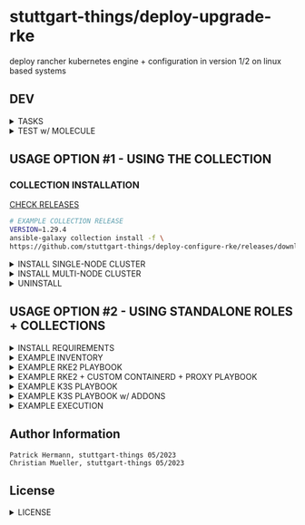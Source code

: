 # stuttgart-things/deploy-upgrade-rke

deploy rancher kubernetes engine + configuration in version 1/2 on linux based systems

## DEV

<details><summary>TASKS</summary>

```bash
task: Available tasks for this project:
* branch:           Create branch from main
* commit:           Commit + push code into branch
* pr:               Create pull request into main
* setup-venv:       Setup python virtual environment
```

</details>

<details><summary>TEST w/ MOLECULE</summary>

```bash
# UPDATE INVENTORY + PLATFORMS NAME
task setup-venv
source ./.venv/bin/activate
task setup-molecule
scenario=rke2 task run-molecule
# scenario=k3s task run-molecule
```

</details>


## USAGE OPTION #1 - USING THE COLLECTION

### COLLECTION INSTALLATION

[CHECK RELEASES](https://github.com/stuttgart-things/deploy-configure-rke/releases)

```bash
# EXAMPLE COLLECTION RELEASE
VERSION=1.29.4
ansible-galaxy collection install -f \
https://github.com/stuttgart-things/deploy-configure-rke/releases/download/${VERSION}/sthings-deploy_rke-${VERSION}.tar.gz
```

<details><summary>INSTALL SINGLE-NODE CLUSTER</summary>

```bash
# CREATE INVENTORY
cat <<EOF > rke2.yaml
---
initial_master_node:
  hosts:
    10.100.136.150
additional_master_nodes:
EOF

# PLAYBOOK CALL
CLUSTER_NAME=rke2
mkdir ~/.kube/

ansible-playbook sthings.deploy_rke.rke2 \
-i rke2.yaml -vv \
-e rke2_fetched_kubeconfig_path=~/.kube/${CLUSTER_NAME} \
-e cluster_setup=singlenode \
-vv
```

</details>

<details><summary>INSTALL MULTI-NODE CLUSTER</summary>

```bash
# CREATE INVENTORY
cat <<EOF > rke2.yaml
initial_master_node:
  hosts:
    10.100.136.150
additional_master_nodes:
  hosts:
    10.100.136.151
    10.100.136.152
EOF

# PLAYBOOK CALL
CLUSTER_NAME=rke2
mkdir ~/.kube/${CLUSTER_NAME}

ansible-playbook sthings.deploy_rke.rke2 \
-i rke2.yaml -vv \
-e rke2_fetched_kubeconfig_path=~/.kube/${CLUSTER_NAME} \
-e cluster_setup=multinode \
-vv
```

</details>

<details><summary>UNINSTALL</summary>

```bash
# CREATE INVENTORY
cat <<EOF > rke2.yaml
initial_master_node:
  hosts:
    10.100.136.150
additional_master_nodes:
  hosts:
    10.100.136.151
    10.100.136.152
EOF

# PLAYBOOK CALL
CLUSTER_NAME=rke2
mkdir ~/.kube/${CLUSTER_NAME}

ansible-playbook sthings.deploy_rke.rke2 \
-i rke2.yaml -vv \
-e rke2_fetched_kubeconfig_path=~/.kube/${CLUSTER_NAME} \
-e cluster_setup=multinode \
-e rke_state: absent \
-vv
```

</details>


## USAGE OPTION #2 - USING STANDALONE ROLES + COLLECTIONS</summary>


<details><summary>INSTALL REQUIREMENTS</summary>

```
cat <<EOF > ./requirements.yaml
roles:
- src: https://github.com/stuttgart-things/deploy-configure-rke.git
  scm: git
- src: https://github.com/stuttgart-things/configure-rke-node.git
  scm: git
- src: https://github.com/stuttgart-things/install-requirements.git
  scm: git
- src: https://github.com/stuttgart-things/install-configure-docker.git
  scm: git
- src: https://github.com/stuttgart-things/create-os-user.git
  scm: git
- src: https://github.com/stuttgart-things/download-install-binary.git
  scm: git

collections:
- name: community.crypto
  version: 2.15.1
- name: community.general
  version: 7.3.0
- name: ansible.posix
  version: 1.5.2
- name: kubernetes.core
  version: 2.4.0
EOF

ansible-galaxy install -r ./requirements.yaml -f
```

</details>

<details><summary>EXAMPLE INVENTORY</summary>

```bash
cat <<EOF > ./inv
# MULTINODE-CLUSTER
[initial_master_node]
{{ .fqdn }} ansible_ssh_common_args='-o StrictHostKeyChecking=no'
[additional_master_nodes]
{{ .fqdn }} ansible_ssh_common_args='-o StrictHostKeyChecking=no'
{{ .fqdn }} ansible_ssh_common_args='-o StrictHostKeyChecking=no'

# SINGLENODE-CLUSTER
[initial_master_node]
{{ .fqdn }} ansible_ssh_common_args='-o StrictHostKeyChecking=no'
[additional_master_nodes]
EOF
```
</details>

</details>

<details><summary>EXAMPLE RKE2 PLAYBOOK</summary>

```bash
cat <<EOF > ./play.yaml
---
- name: Converge
  hosts: all
  gather_facts: true
  become: true

  vars:
    rke_state: present #absent
    rke_version: 2
    rke2_k8s_version: 1.33.4
    prepare_rancher_ha_nodes: true #false
    rke2_airgapped_installation: true
    rke2_release_kind: rke2r1 # rke2r2
    cluster_setup: multinode
    disableKubeProxy: true
    disable_rke2_components:
      - rke2-ingress-nginx
      - rke2-snapshot-controller
      - rke2-snapshot-controller-crd
      - rke2-snapshot-validation-webhook
      #- rke2-metrics-server
    rke2_cni: none
    install_cilium: true

    fetched_kubeconfig_path: rke2-cluster.yaml
    rke2_registry_mirrors:
      - name: "docker.io"
        endpoints:
          #- "https://docker.harbor.example.com"
          - "https://registry-1.docker.io"

    manifests:
      lb_pool:
        manifest: |
          apiVersion: cilium.io/v2alpha1
          kind: CiliumLoadBalancerIPPool
          metadata:
            name: first-pool
          spec:
            blocks:
              - start: 10.100.136.227
                stop: 10.100.136.228

      announcement_policy:
        manifest: |
          ---
          apiVersion: cilium.io/v2alpha1
          kind: CiliumL2AnnouncementPolicy
          metadata:
            name: default-l2-announcement-policy
            namespace: kube-system
          spec:
            externalIPs: true
            loadBalancerIPs: true

  roles:
    - role: deploy-configure-rke
EOF

ansible-playbook -i inv play.yaml -vv
```

</details>

<details><summary>EXAMPLE RKE2 + CUSTOM CONTAINERD + PROXY PLAYBOOK</summary>

```bash
cat <<EOF > ./play.yaml
- hosts: all
  become: true
  vars:
    containerdRootPath: /net/rngvm00556/fs0
    rke_version: 2
    rke2_airgapped_installation: true
    rke2_k8s_version: 1.26.0
    rke2_release_kind: rke2r2 #rke2r1
    cluster_setup: singlenode
    rke2_airgapped_installation: false
    enable_ingress_controller: false
    install_containerd: true
    rke2_configure_proxy: true
    rke2_proxy_config: |
      HOME=/root
      export HTTP_PROXY="http://127.0.0.1:3128"
      # export..
    containerd_proxy_config: |
      Environment="HTTP_PROXY=http://127.0.0.1:3128/"
      Environment="HTTPS_PROXY=http://127.0.0.1:3128/"
      # Environment..
  roles:
    - role: deploy-configure-rke
EOF

ansible-playbook -i inv play.yaml -vv
```

</details>


<details><summary>EXAMPLE K3S PLAYBOOK</summary>

```bash
cat <<EOF > ./play.yaml
- hosts: all
  become: true

  vars:
    install_k3s: true
    k3s_state: present #absent
    k3s_k8s_version: 1.31.1
    k3s_release_kind: k3s1
    cluster_setup: singlenode
    install_cillium: true

  roles:
    - role: deploy-configure-rke
EOF

ansible-playbook -i inv play.yaml -vv
```

</details>

<details><summary>EXAMPLE K3S PLAYBOOK w/ ADDONS</summary>

```bash
cat <<EOF > ./play.yaml
- hosts: all
  gather_facts: true
  become: true

  vars:
    install_k3s: true
    k3s_state: present #absent
    k3s_k8s_version: 1.31.1
    k3s_release_kind: k3s1
    cluster_setup: singlenode
    install_cillium: true
    deploy_helm_charts: true
    helm_repositories:
      ingress-nginx:
        url: https://kubernetes.github.io/ingress-nginx
      cert-manager:
        url: https://charts.jetstack.io

    helm_releases:
      ingress-nginx:
        ref: ingress-nginx/ingress-nginx
        version: 4.11.3
        namespace: ingress-nginx
        ignore: false
        wait: true
        helm_values: |
          controller:
            hostNetwork: true
            service:
              type: ClusterIP

      cert-manager:
        ref: cert-manager/cert-manager
        version: v1.16.1
        namespace: cert-manager
        ignore: false
        wait: true
        helm_values: |
          crds:
            enabled: true

    additional_helm_manifests:
      cluster_issuer:
        manifest: |
          apiVersion: cert-manager.io/v1
          kind: ClusterIssuer
          metadata:
            name: ca-issuer
          spec:
            ca:
              secretName: root-ca

  roles:
    - role: deploy-configure-rke
EOF

ansible-playbook -i inv play.yaml -vv
```

</details>





<details><summary>EXAMPLE EXECUTION</summary>

```bash
ansible-playbook -i rke2 play.yaml -vv
```

</details>

</details>


Author Information
------------------
```
Patrick Hermann, stuttgart-things 05/2023
Christian Mueller, stuttgart-things 05/2023
```

## License
<details><summary>LICENSE</summary>

Copyright 2020 patrick hermann.

Licensed under the Apache License, Version 2.0 (the "License");
you may not use this file except in compliance with the License.
You may obtain a copy of the License at

    http://www.apache.org/licenses/LICENSE-2.0

Unless required by applicable law or agreed to in writing, software
distributed under the License is distributed on an "AS IS" BASIS,
WITHOUT WARRANTIES OR CONDITIONS OF ANY KIND, either express or implied.
See the License for the specific language governing permissions and
limitations under the License.
</details>
